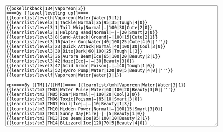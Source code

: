 </p><textarea readonly="" accesskey="," id="wpTextbox1" cols="80" rows="25" style="" class="mw-editfont-monospace" lang="en" dir="ltr" name="wpTextbox1">{{pokelinkback|134|Vaporeon|3}}
====By [[Level|leveling up]]====
{{learnlist/levelh|Vaporeon|Water|Water|3|1}}
{{learnlist/level3|1|Tackle|Normal|35|95|35|Tough|4|0}}
{{learnlist/level3|1|Tail Whip|Normal|—|100|30|Cute|2|0}}
{{learnlist/level3|1|Helping Hand|Normal|—|—|20|Smart|2|0}}
{{learnlist/level3|8|Sand-Attack|Ground|—|100|15|Cute|2|1}}
{{learnlist/level3|16|Water Gun|Water|40|100|25|Cute|4|0||'''}}
{{learnlist/level3|23|Quick Attack|Normal|40|100|30|Cool|3|0}}
{{learnlist/level3|30|Bite|Dark|60|100|25|Tough|1|3}}
{{learnlist/level3|36|Aurora Beam|Ice|65|100|20|Beauty|2|1}}
{{learnlist/level3|42|Haze|Ice|—|—|30|Beauty|3|0}}
{{learnlist/level3|47|Acid Armor|Poison|—|—|40|Tough|1|0}}
{{learnlist/level3|52|Hydro Pump|Water|120|80|5|Beauty|4|0||'''}}
{{learnlist/levelf|Vaporeon|Water|Water|3|1}}

====By [[TM]]/[[HM]]====
{{learnlist/tmh|Vaporeon|Water|Water|3|1}}
{{learnlist/tm3|TM03|Water Pulse|Water|60|100|20|Beauty|3|0||'''}}
{{learnlist/tm3|TM05|Roar|Normal|—|100|20|Cool|3|0}}
{{learnlist/tm3|TM06|Toxic|Poison|—|85|10|Smart|3|0}}
{{learnlist/tm3|TM07|Hail|Ice|—|—|10|Beauty|1|3}}
{{learnlist/tm3|TM10|Hidden Power|Normal|—|100|15|Smart|3|0}}
{{learnlist/tm3|TM11|Sunny Day|Fire|—|—|5|Beauty|1|0}}
{{learnlist/tm3|TM13|Ice Beam|Ice|95|100|10|Beauty|2|1}}
{{learnlist/tm3|TM14|Blizzard|Ice|120|70|5|Beauty|4|0}}
{{learnlist/tm3|TM15|Hyper Beam|Normal|150|90|5|Cool|4|4}}
{{learnlist/tm3|TM17|Protect|Normal|—|—|10|Cute|1|0}}
{{learnlist/tm3|TM18|Rain Dance|Water|—|—|5|Tough|1|0}}
{{learnlist/tm3|TM21|Frustration|Normal|—|100|20|Cute|1|0}}
{{learnlist/tm3|TM23|Iron Tail|Steel|100|75|15|Cool|1|4}}
{{learnlist/tm3|TM27|Return|Normal|—|100|20|Cute|1|0}}
{{learnlist/tm3|TM28|Dig|Ground|60|100|10|Smart|1|0}}
{{learnlist/tm3|TM30|Shadow Ball|Ghost|80|100|15|Smart|3|0}}
{{learnlist/tm3|TM32|Double Team|Normal|—|—|15|Cool|2|0}}
{{learnlist/tm3|TM42|Facade|Normal|70|100|20|Cute|2|0}}
{{learnlist/tm3|TM43|Secret Power|Normal|70|100|20|Smart|1|0}}
{{learnlist/tm3|TM44|Rest|Psychic|—|—|10|Cute|2|0}}
{{learnlist/tm3|TM45|Attract|Normal|—|100|15|Cute|2|0}}
{{learnlist/tm3|HM03|Surf|Water|95|100|15|Beauty|3|0||'''}}
{{learnlist/tm3|HM07|Waterfall|Water|80|100|15|Tough|2|0||'''}}
{{learnlist/tm3|HM08|Dive|Water|60|100|10|Beauty|2|0||'''}}
{{learnlist/tmf|Vaporeon|Water|Water|3|1}}

====By {{pkmn|breeding}}====
{{learnlist/breedh|Vaporeon|Water|Water|3|1}}
{{learnlist/breed3|{{MSP/3|025|Pikachu}}{{MSP/3|026|Raichu}}{{MSP/3|209|Snubbull}}{{MSP/3|210|Granbull}}{{MSP/3|216|Teddiursa}}{{MSP/3|300|Skitty}}&lt;br>{{MSP/3|301|Delcatty}}{{MSP/3|312|Minun}}|Charm|Normal|—|100|20|Cute|2|1}}
{{learnlist/breed3|{{MSP/3|324|Torkoal}}|Curse|???|—|—|10|Tough|3|0}}
{{learnlist/breed3|{{MSP/3|220|Swinub}}{{MSP/3|221|Piloswine}}{{MSP/3|288|Vigoroth}}{{MSP/3|289|Slaking}}{{MSP/3|231|Phanpy}}{{MSP/3|232|Donphan}}|Endure|Normal|—|—|10|Tough|2|0}}
{{learnlist/breed3|{{MSP/3|206|Dunsparce}}{{MSP/3|231|Phanpy}}{{MSP/3|232|Donphan}}{{MSP/3|263|Zigzagoon}}{{MSP/3|264|Linoone}}{{MSP/3|287|Slakoth}}&lt;br>{{MSP/3|288|Vigoroth}}{{MSP/3|289|Slaking}}{{MSP/3|324|Torkoal}}{{MSP/3|327|Spinda}}|Flail|Normal|—|100|15|Cute|1|0}}
{{learnlist/breed3|{{MSP/3|190|Aipom}}|Tickle|Normal|—|100|20|Cute|3|0}}
{{learnlist/breed3|{{MSP/3|025|Pikachu}}{{MSP/3|026|Raichu}}{{MSP/3|035|Clefairy}}{{MSP/3|036|Clefable}}{{MSP/3|039|Jigglypuff}}{{MSP/3|040|Wigglytuff}}&lt;br>{{MSP/3|300|Skitty}}{{MSP/3|301|Delcatty}}|Wish|Normal|—|—|10|Cute|3|0|*}}
{{learnlist/breedf|Vaporeon|Water|Water|3|1}}

====By [[Move Tutor|tutoring]]====
{{learnlist/tutorh|Vaporeon|Water|Water|3|1}}
{{learnlist/tutor3|Body Slam|Normal|85|100|15|Tough|1|4|||yes|yes|yes}}
{{learnlist/tutor3|Double-Edge|Normal|120|100|15|Tough|6|0|||yes|yes|yes}}
{{learnlist/tutor3|Endure|Normal|—|—|10|Tough|2|0|||no|yes|no}}
{{learnlist/tutor3|Icy Wind|Ice|55|95|15|Beauty|1|3|||no|yes|yes}}
{{learnlist/tutor3|Mimic|Normal|—|—|10|Cute|1|0|||yes|yes|yes}}
{{learnlist/tutor3|Mud-Slap|Ground|20|100|10|Cute|2|1|||no|yes|no}}
{{learnlist/tutor3|Sleep Talk|Normal|—|—|10|Cute|3|0|||no|yes|no}}
{{learnlist/tutor3|Snore|Normal|40|100|15|Cute|4|0|||no|yes|no}}
{{learnlist/tutor3|Substitute|Normal|—|—|10|Smart|2|0|||yes|yes|yes}}
{{learnlist/tutor3|Swagger|Normal|—|90|15|Cute|2|0|||no|yes|yes}}
{{learnlist/tutor3|Swift|Normal|60|—|20|Cool|2|0|||no|yes|no}}
{{learnlist/tutorf|Vaporeon|Water|Water|3|1}}

====By a prior [[evolution]]====
{{Learnlist/prevoh|Vaporeon|Water|Water|3|1}}
{{Learnlist/prevo3|133|Eevee|||||Growl|Normal|—|100|40|Cute|2|0}}
{{Learnlist/prevo3|133|Eevee|||||Baton Pass|Normal|—|—|40|Cute|2|0}}
{{Learnlist/prevo3|133|Eevee|||||Take Down|Normal|90|85|20|Tough|6|0}}
{{Learnlist/prevof|Vaporeon|Water|Water|3|1}}

[[it:Vaporeon/Mosse apprese in terza generazione]]
[[zh:水伊布/第三世代招式表]]
